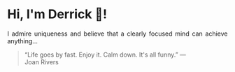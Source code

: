 # Hi, I'm Derrick 👋!
<p align="justify">I admire uniqueness and believe that a clearly focused mind can achieve anything...</p> 
<!-- #quote-start -->
<blockquote>&ldquo;Life goes by fast. Enjoy it. Calm down. It's all funny.&rdquo; &mdash; <footer>Joan Rivers</footer></blockquote>
<!-- #quote-end -->
